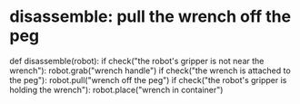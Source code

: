 # disassemble: pull the wrench off the peg
def disassemble(robot):
    if check("the robot's gripper is not near the wrench"):
        robot.grab("wrench handle")
    if check("the wrench is attached to the peg"):
        robot.pull("wrench off the peg")
    if check("the robot's gripper is holding the wrench"):
        robot.place("wrench in container")